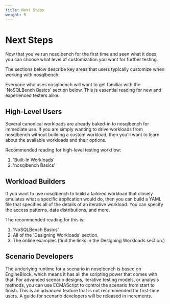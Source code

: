 ```yaml
---
title: Next Steps
weight: 5
---
```


# Next Steps

Now that you've run nosqlbench for the first time and seen what it does, you can choose what level of customization you
want for further testing.

The sections below describe key areas that users typically customize when working with nosqlbench.

Everyone who uses nosqlbench will want to get familiar with the 'NoSQLBench Basics' section below. This is essential
reading for new and experienced testers alike.

## High-Level Users

Several canonical workloads are already baked-in to nosqlbench for immediate use. If you are simply wanting to drive
workloads from nosqlbench without building a custom workload, then you'll want to learn about the available workloads
and their options.

Recommended reading for high-level testing workflow:
1. 'Built-In Workloads'
2. 'nosqlbench Basics'

## Workload Builders

If you want to use nosqlbench to build a tailored workload that closely emulates what a specific application would do,
then you can build a YAML file that specifies all of the details of an iterative workload. You can specify the access
patterns, data distributions, and more.

The recommended reading for this is:

1. 'NoSQLBench Basics'
2. All of the 'Designing Workloads' section.
3. The online examples (find the links in the Designing Workloads section.)

## Scenario Developers

The underlying runtime for a scenario in nosqlbench is based on EngineBlock, which means it has all the scripting power
that comes with that. For advanced scenario designs, iterative testing models, or analysis methods, you can use
ECMAScript to control the scenario from start to finish. This is an advanced feature that is not recommended for
first-time users. A guide for scenario developers will be released in increments.
